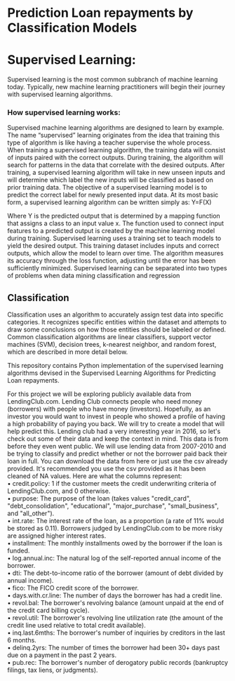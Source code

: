 # Prediction Loan repayments by Classification Models

# Supervised Learning: 
Supervised learning is the most common subbranch of machine learning today. Typically, new machine learning practitioners will begin their journey with supervised learning algorithms.

### How supervised learning works:
Supervised machine learning algorithms are designed to learn by example. The name “supervised” learning originates from the idea that training this type of algorithm is like having a teacher supervise the whole process.
When training a supervised learning algorithm, the training data will consist of inputs paired with the correct outputs. During training, the algorithm will search for patterns in the data that correlate with the desired outputs. After training, a supervised learning algorithm will take in new unseen inputs and will determine which label the new inputs will be classified as based on prior training data. The objective of a supervised learning model is to predict the correct label for newly presented input data. At its most basic form, a supervised learning algorithm can be written simply as:
Y=F(X)
 
Where Y is the predicted output that is determined by a mapping function that assigns a class to an input value x. The function used to connect input features to a predicted output is created by the machine learning model during training.
Supervised learning uses a training set to teach models to yield the desired output. This training dataset includes inputs and correct outputs, which allow the model to learn over time. The algorithm measures its accuracy through the loss function, adjusting until the error has been sufficiently minimized.
Supervised learning can be separated into two types of problems when data mining classification and regression

## Classification
Classification uses an algorithm to accurately assign test data into specific categories. It recognizes specific entities within the dataset and attempts to draw some conclusions on how those entities should be labeled or defined. Common classification algorithms are linear classifiers, support vector machines (SVM), decision trees, k-nearest neighbor, and random forest, which are described in more detail below.


This repository contains Python implementation of the supervised learning algorithms devised in the Supervised Learning Algorithms for Predicting Loan repayments.

For this project we will be exploring publicly available data from LendingClub.com. Lending Club connects people who need money (borrowers) with people who have money (investors). Hopefully, as an investor you would want to invest in people who showed a profile of having a high probability of paying you back. We will try to create a model that will help predict this.
Lending club had a very interesting year in 2016, so let's check out some of their data and keep the context in mind. This data is from before they even went public.
We will use lending data from 2007-2010 and be trying to classify and predict whether or not the borrower paid back their loan in full. You can download the data from here or just use the csv already provided. It's recommended you use the csv provided as it has been cleaned of NA values.
Here are what the columns represent:
<br />•	credit.policy: 1 if the customer meets the credit underwriting criteria of LendingClub.com, and 0 otherwise.
<br />•	purpose: The purpose of the loan (takes values "credit_card", "debt_consolidation", "educational", "major_purchase", "small_business", and "all_other").
<br />•	int.rate: The interest rate of the loan, as a proportion (a rate of 11% would be stored as 0.11). Borrowers judged by LendingClub.com to be more risky are assigned higher interest rates.
<br />•	installment: The monthly installments owed by the borrower if the loan is funded.
<br />•	log.annual.inc: The natural log of the self-reported annual income of the borrower.
<br />•	dti: The debt-to-income ratio of the borrower (amount of debt divided by annual income).
<br />•	fico: The FICO credit score of the borrower.
<br />•	days.with.cr.line: The number of days the borrower has had a credit line.
<br />•	revol.bal: The borrower's revolving balance (amount unpaid at the end of the credit card billing cycle).
<br />•	revol.util: The borrower's revolving line utilization rate (the amount of the credit line used relative to total credit available).
<br />•	inq.last.6mths: The borrower's number of inquiries by creditors in the last 6 months.
<br />•	delinq.2yrs: The number of times the borrower had been 30+ days past due on a payment in the past 2 years.
<br />•	pub.rec: The borrower's number of derogatory public records (bankruptcy filings, tax liens, or judgments).

 
<p align="center" width="100%">
 <![](images.jpg)>
</p>
